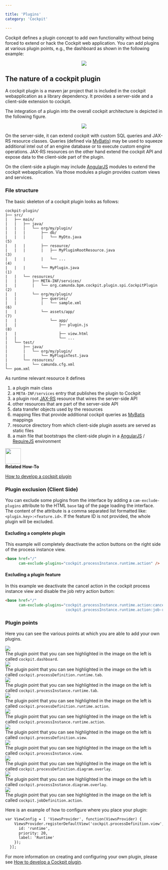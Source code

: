 ```yaml
---

title: 'Plugins'
category: 'Cockpit'

---
```


Cockpit defines a plugin concept to add own functionality without being forced to extend or hack the Cockpit web application. You can add plugins at various plugin points, e.g., the dashboard as shown in the following example:

<center><img src="ref:asset:/assets/img/implementation-cockpit/cockpit-plugin.png" class="img-responsive"/></center>

The nature of a cockpit plugin
------------------------------

A cockpit plugin is a maven jar project that is included in the cockpit webapplication as a library dependency. It provides a server-side and a client-side extension to cockpit.

The integration of a plugin into the overall cockpit architecture is depicted in the following figure.

<center><img src="ref:asset:/assets/img/real-life/cockpit-plugins/architecture.png" class="img-responsive"/></center>

On the server-side, it can extend cockpit with custom SQL queries and JAX-RS resource classes. Queries (defined via [MyBatis](http://www.mybatis.org/)) may be used to squeeze additional intel out of an engine database or to execute custom engine operations. JAX-RS resources on the other hand extend the cockpit API and expose data to the client-side part of the plugin.

On the client-side a plugin may include [AngularJS](http://angularjs.org/) modules to extend the cockpit webapplication. Via those modules a plugin provides custom views and services.


### File structure

The basic skeleton of a cockpit plugin looks as follows:

    cockpit-plugin/
    ├── src/
    |   ├── main/
    |   |   ├── java/
    |   |   |   └── org/my/plugin/
    |   |   |       ├── db/
    |   |   |       |   └── MyDto.java                                    (5)
    |   |   |       ├── resource/
    |   |   |       |   ├── MyPluginRootResource.java                     (3)
    |   |   |       |   └── ...                                           (4)
    |   |   |       └── MyPlugin.java                                     (1)
    |   |   └── resources/
    |   |       ├── META-INF/services/
    |   |       |   └── org.camunda.bpm.cockpit.plugin.spi.CockpitPlugin  (2)
    |   |       └── org/my/plugin/
    |   |           ├── queries/
    |   |           |   └── sample.xml                                    (6)
    |   |           └── assets/app/                                       (7)
    |   |               └── app/
    |   |                   ├── plugin.js                                 (8)
    |   |                   ├── view.html
    |   |                   └── ...
    |   └── test/
    |       ├── java/
    |       |   └── org/my/plugin/
    |       |       └── MyPluginTest.java
    |       └── resources/
    |           └── camunda.cfg.xml
    └── pom.xml

As runtime relevant resource it defines

1. a plugin main class
2. a `META-INF/services` entry that publishes the plugin to Cockpit
3. a plugin root [JAX-RS](https://jax-rs-spec.java.net/) resource that wires the server-side API
4. other resources that are part of the server-side API
5. data transfer objects used by the resources
6. mapping files that provide additional cockpit queries as [MyBatis](http://www.mybatis.org/) mappings
7. resource directory from which client-side plugin assets are served as static files
8. a main file that bootstraps the client-side plugin in a [AngularJS](http://angularjs.org/) / [RequireJS](http://requirejs.org) environment

<div class="alert alert-info">
  <div class="row">
    <div class="col-md-1">
      <img src="ref:asset:/assets/img/welcome/real-life.png" height="50" />
    </div>
    <div class="col-md-8">
      <strong>Related How-To</strong>
      <p><a href="ref:/real-life/how-to/#cockpit-how-to-develop-a-cockpit-plugin">How to develop a cockpit plugin</a></p>
    </div>
  </div>
</div>


### Plugin exclusion (Client Side)

You can exclude some plugins from the interface by adding a `cam-exclude-plugins`
attribute to the HTML `base` tag of the page loading the interface.
The content of the attribute is a comma separated list formatted like: `<plugin.key>:<feature.id>`.
If the feature ID is not provided, the whole plugin will be excluded.

#### Excluding a complete plugin

This example will completely deactivate the action buttons on the right side of the process instance view.

```html
<base href="/"
      cam-exclude-plugins="cockpit.processInstance.runtime.action" />
```

#### Excluding a plugin feature

In this example we deactivate the cancel action in the cockpit process instance view and disable the job retry action button:

```html
<base href="/"
      cam-exclude-plugins="cockpit.processInstance.runtime.action:cancel-process-instance-action,
                           cockpit.processInstance.runtime.action:job-retry-action" />
```


### Plugin points

Here you can see the various points at which you are able to add your own plugins.

<div class="row">
  <div class="col-xs-6 col-sm-6 col-md-3">
    <img data-img-thumb src="ref:asset:/assets/img/implementation-cockpit/plugin-points/plugin-point-cockpit-dashboard.png" />
  </div>
  <div class="col-xs-6 col-sm-6 col-md-9">
    The plugin point that you can see highlighted in the image on the left is called <code>cockpit.dashboard</code>.
  </div>
</div>

<div class="row">
  <div class="col-xs-6 col-sm-6 col-md-3">
    <img data-img-thumb src="ref:asset:/assets/img/implementation-cockpit/plugin-points/plugin-point-process-definition-details.png" />
  </div>
  <div class="col-xs-6 col-sm-6 col-md-9">
    The plugin point that you can see highlighted in the image on the left is called <code>cockpit.processDefinition.runtime.tab</code>.
  </div>
</div>

<div class="row">
  <div class="col-xs-6 col-sm-6 col-md-3">
    <img data-img-thumb src="ref:asset:/assets/img/implementation-cockpit/plugin-points/plugin-point-process-instance-details.png" />
  </div>
  <div class="col-xs-6 col-sm-6 col-md-9">
    The plugin point that you can see highlighted in the image on the left is called <code>cockpit.processInstance.runtime.tab</code>.
  </div>
</div>

<div class="row">
  <div class="col-xs-6 col-sm-6 col-md-3">
    <img data-img-thumb src="ref:asset:/assets/img/implementation-cockpit/plugin-points/plugin-point-process-definition-runtime-action.png" />
  </div>
  <div class="col-xs-6 col-sm-6 col-md-9">
    The plugin point that you can see highlighted in the image on the left is called <code>cockpit.processDefinition.runtime.action</code>.
  </div>
</div>

<div class="row">
  <div class="col-xs-6 col-sm-6 col-md-3">
    <img data-img-thumb src="ref:asset:/assets/img/implementation-cockpit/plugin-points/plugin-point-process-instance-runtime-action.png" />
  </div>
  <div class="col-xs-6 col-sm-6 col-md-9">
    The plugin point that you can see highlighted in the image on the left is called <code>cockpit.processInstance.runtime.action</code>.
  </div>
</div>

<div class="row">
  <div class="col-xs-6 col-sm-6 col-md-3">
    <img data-img-thumb src="ref:asset:/assets/img/implementation-cockpit/plugin-points/plugin-point-cockpit-process-definition-view.png" />
  </div>
  <div class="col-xs-6 col-sm-6 col-md-9">
    The plugin point that you can see highlighted in the image on the left is called <code>cockpit.processDefinition.view</code>.
  </div>
</div>

<div class="row">
  <div class="col-xs-6 col-sm-6 col-md-3">
    <img data-img-thumb src="ref:asset:/assets/img/implementation-cockpit/plugin-points/plugin-point-cockpit-process-instance-view.png" />
  </div>
  <div class="col-xs-6 col-sm-6 col-md-9">
    The plugin point that you can see highlighted in the image on the left is called <code>cockpit.processInstance.view</code>.
  </div>
</div>

<div class="row">
  <div class="col-xs-6 col-sm-6 col-md-3">
    <img data-img-thumb src="ref:asset:/assets/img/implementation-cockpit/plugin-points/plugin-point-definition-diagram-overlay.png" />
  </div>
  <div class="col-xs-6 col-sm-6 col-md-9">
    The plugin point that you can see highlighted in the image on the left is called <code>cockpit.processDefinition.diagram.overlay</code>.
  </div>
</div>

<div class="row">
  <div class="col-xs-6 col-sm-6 col-md-3">
    <img data-img-thumb src="ref:asset:/assets/img/implementation-cockpit/plugin-points/plugin-point-instance-diagram-overlay.png" />
  </div>
  <div class="col-xs-6 col-sm-6 col-md-9">
    The plugin point that you can see highlighted in the image on the left is called <code>cockpit.processInstance.diagram.overlay</code>.
  </div>
</div>

<div class="row">
  <div class="col-xs-6 col-sm-6 col-md-3">
    <img data-img-thumb src="ref:asset:/assets/img/implementation-cockpit/plugin-points/plugin-point-job-definition-action.png" />
  </div>
  <div class="col-xs-6 col-sm-6 col-md-9">
    The plugin point that you can see highlighted in the image on the left is called <code>cockpit.jobDefinition.action</code>.
  </div>
</div>


Here is an example of how to configure where you place your plugin:

```html
var ViewConfig = [ 'ViewsProvider', function(ViewsProvider) {
    ViewsProvider.registerDefaultView('cockpit.processDefinition.view', {
      id: 'runtime',
      priority: 20,
      label: 'Runtime'
    });
  }];
```

For more information on creating and configuring your own plugin, please see <a href="ref:/real-life/how-to/#cockpit-how-to-develop-a-cockpit-plugin">How to develop a Cockpit plugin</a>.
